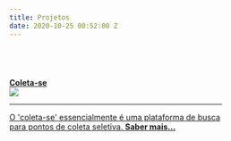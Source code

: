 ```yaml
---
title: Projetos
date: 2020-10-25 00:52:00 Z
---
```


<style>
    .article-index.card-project{
        width: 380px;
        height: 100%;
    }

    .description-container {
        text-overflow: clip;
    } 

    .image-container img{
        max-width: 50%
    }

    .list-project {
    margin-top: 70px !important;
}
    
</style>

<div class="container-fluid">
    

<a href="https://github.com/ovvesley/coleta-se">
    <div class="list-project row mt-5">
        <div class="article-index card-project col-12 col-sm-5 m-1 mr-sm-5  ">
            <strong>Coleta-se</strong>
            <div class="image-container">
                <img src="https://raw.githubusercontent.com/ovvesley/coleta-se/master/frontend/coleta-se/assets/carro_de_lixo.png">
            </div>
            <div class="description-container">
                <hr/>
                <p>
                    O 'coleta-se' essencialmente é uma plataforma de busca para pontos de coleta seletiva.
                    <strong>Saber mais...</stronm>
                </p>                
            </div>
        </div>
    </div>
</a>



<a href="https://github.com/ovvesley/clear-history-chrome">
    <div class="list-project row mt-5">
        <div class="article-index card-project col-12 col-sm-5 m-1 mr-sm-5  ">
            <strong>Clear History Chrome</strong>
            <div class="image-container">
                <img src="https://github.com/ovvesley/clear-history-chrome/blob/master/assets/icon128.png">
            </div>
            <div class="description-container">
                <hr/>
                <p>
                   Uma extensão para que deixa seu Google Chrome limpo.
                </p>
            </div>
        </div>
    </div>
</a>



    
</div>

